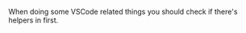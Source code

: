 When doing some VSCode related things you should check if there's helpers in [](./src/helpers/vscode.ts) first.